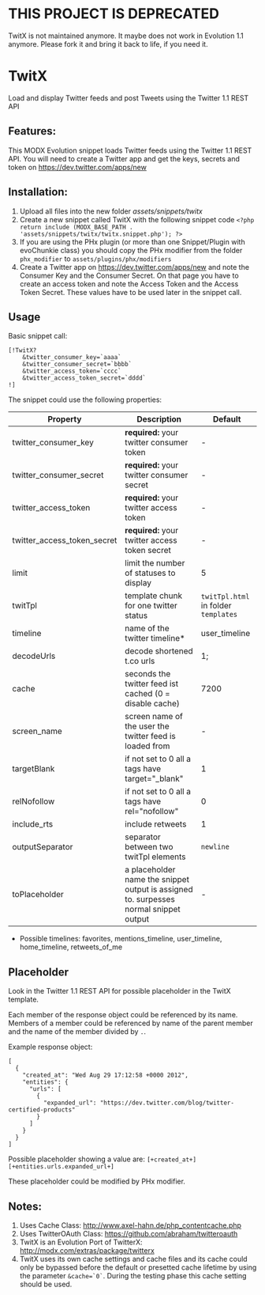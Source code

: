 # THIS PROJECT IS DEPRECATED

TwitX is not maintained anymore. It maybe does not work in Evolution 1.1 anymore. Please fork it and bring it back to life, if you need it.

TwitX
================================================================================

Load and display Twitter feeds and post Tweets using the Twitter 1.1 REST API

Features:
--------------------------------------------------------------------------------
This MODX Evolution snippet loads Twitter feeds using the Twitter 1.1 REST API. You will need to create a Twitter app and get the keys, secrets and token on https://dev.twitter.com/apps/new

Installation:
--------------------------------------------------------------------------------
1. Upload all files into the new folder *assets/snippets/twitx*
2. Create a new snippet called TwitX with the following snippet code
    `<?php return include (MODX_BASE_PATH . 'assets/snippets/twitx/twitx.snippet.php'); ?>`
3. If you are using the PHx plugin (or more than one Snippet/Plugin with evoChunkie class) you should copy the PHx modifier from the folder `phx_modifier` to `assets/plugins/phx/modifiers`
4. Create a Twitter app on https://dev.twitter.com/apps/new and note the Consumer Key and the Consumer Secret. On that page you have to create an access token and note the Access Token and the Access Token Secret. These values have to be used later in the snippet call.

Usage
--------------------------------------------------------------------------------

Basic snippet call:

```
[!TwitX?
    &twitter_consumer_key=`aaaa`
    &twitter_consumer_secret=`bbbb`
    &twitter_access_token=`cccc`
    &twitter_access_token_secret=`dddd`
!]
```
The snippet could use the following properties:

Property | Description | Default
---- | ----------- | -------
twitter_consumer_key | **required:** your twitter consumer token  | -
twitter_consumer_secret | **required:** your twitter consumer secret | -
twitter_access_token | **required:** your twitter access token | -
twitter_access_token_secret | **required:** your twitter access token secret | -
limit | limit the number of statuses to display | 5
twitTpl | template chunk for one twitter status | `twitTpl.html` in folder `templates`
timeline | name of the twitter timeline* | user_timeline
decodeUrls | decode shortened t.co urls | 1;
cache | seconds the twitter feed ist cached (0 = disable cache) | 7200
screen_name | screen name of the user the twitter feed is loaded from | -
targetBlank | if not set to 0 all a tags have target="_blank" | 1
relNofollow | if not set to 0 all a tags have rel="nofollow" | 0
include_rts | include retweets | 1
outputSeparator | separator between two twitTpl elements | `newline`
toPlaceholder | a placeholder name the snippet output is assigned to. surpesses normal snippet output | -

* Possible timelines: favorites, mentions_timeline, user_timeline, home_timeline, retweets_of_me

Placeholder
--------------------------------------------------------------------------------
Look in the Twitter 1.1 REST API for possible placeholder in the TwitX template.

Each member of the response object could be referenced by its name. Members of a member could be referenced by name of the parent member and the name of the member divided by `.`.

Example response object:

```
[
  {
    "created_at": "Wed Aug 29 17:12:58 +0000 2012",
    "entities": {
      "urls": [
        {
          "expanded_url": "https://dev.twitter.com/blog/twitter-certified-products"
        }
      ]
    }
  }
]
```

Possible placeholder showing a value are: `[+created_at+]` `[+entities.urls.expanded_url+]`

These placeholder could be modified by PHx modifier.

Notes:
--------------------------------------------------------------------------------
1. Uses Cache Class: http://www.axel-hahn.de/php_contentcache.php
2. Uses TwitterOAuth Class: https://github.com/abraham/twitteroauth
3. TwitX is an Evolution Port of TwitterX: http://modx.com/extras/package/twitterx
4. TwitX uses its own cache settings and cache files and its cache could only be bypassed before the default or presetted cache lifetime by using the parameter `` &cache=`0` ``. During the testing phase this cache setting should be used.
